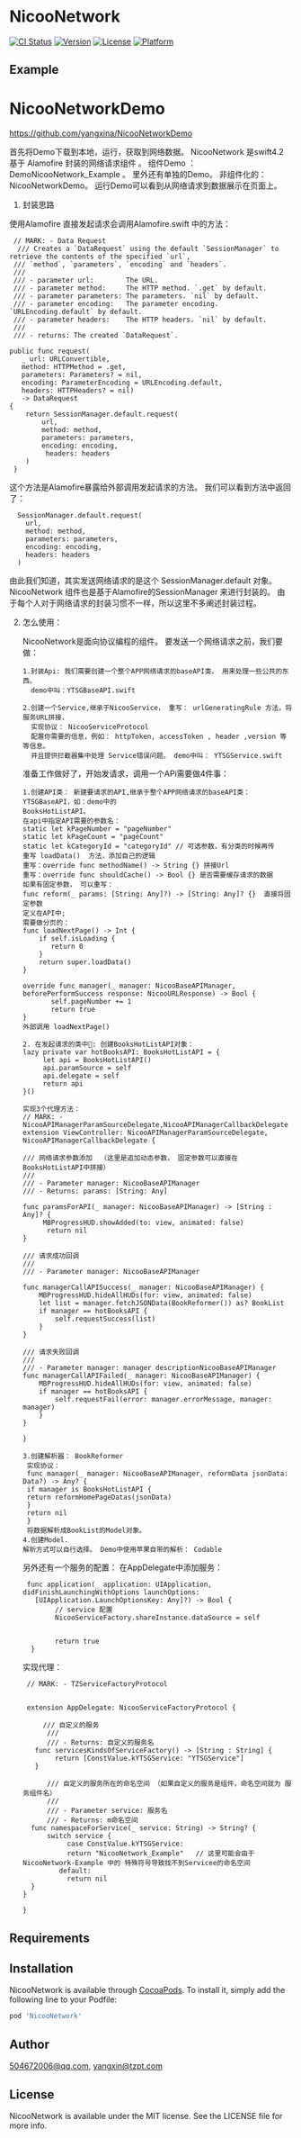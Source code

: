 
# NicooNetwork

[![CI Status](https://img.shields.io/travis/504672006@qq.com/NicooNetwork.svg?style=flat)](https://travis-ci.org/504672006@qq.com/NicooNetwork)
[![Version](https://img.shields.io/cocoapods/v/NicooNetwork.svg?style=flat)](https://cocoapods.org/pods/NicooNetwork)
[![License](https://img.shields.io/cocoapods/l/NicooNetwork.svg?style=flat)](https://cocoapods.org/pods/NicooNetwork)
[![Platform](https://img.shields.io/cocoapods/p/NicooNetwork.svg?style=flat)](https://cocoapods.org/pods/NicooNetwork)

## Example
#   NicooNetworkDemo

  https://github.com/yangxina/NicooNetworkDemo 
 
  首先将Demo下载到本地，运行，获取到网络数据。
  NicooNetwork 是swift4.2 基于 Alamofire 封装的网络请求组件 。
  组件Demo ： DemoNicooNetwork_Example 。 里外还有单独的Demo。
  非组件化的： NicooNetworkDemo。 
  运行Demo可以看到从网络请求到数据展示在页面上。  
  
1. 封装思路

  使用Alamofire 直接发起请求会调用Alamofire.swift 中的方法： 
     
     // MARK: - Data Request
      /// Creates a `DataRequest` using the default `SessionManager` to retrieve the contents of the specified `url`,
     /// `method`, `parameters`, `encoding` and `headers`.
     ///
     /// - parameter url:        The URL.
     /// - parameter method:     The HTTP method. `.get` by default.
     /// - parameter parameters: The parameters. `nil` by default.
     /// - parameter encoding:   The parameter encoding. `URLEncoding.default` by default.
     /// - parameter headers:    The HTTP headers. `nil` by default.
     ///
     /// - returns: The created `DataRequest`.
  
    public func request(
       _ url: URLConvertible,
       method: HTTPMethod = .get,
       parameters: Parameters? = nil,
       encoding: ParameterEncoding = URLEncoding.default,
       headers: HTTPHeaders? = nil)
       -> DataRequest
    {
        return SessionManager.default.request(
            url,
            method: method,
            parameters: parameters,
            encoding: encoding,
             headers: headers
        )
     }

这个方法是Alamofire暴露给外部调用发起请求的方法。 我们可以看到方法中返回了：
      
      SessionManager.default.request(
        url,
        method: method,
        parameters: parameters,
        encoding: encoding,
        headers: headers
      )
      
  由此我们知道，其实发送网络请求的是这个    SessionManager.default  对象。
  NicooNetwork 组件也是基于Alamofire的SessionManager 来进行封装的。
  由于每个人对于网络请求的封装习惯不一样，所以这里不多阐述封装过程。
  
 2. 怎么使用： 
    
     NicooNetwork是面向协议编程的组件。 要发送一个网络请求之前，我们要做： 
        
        1.封装Api: 我们需要创建一个整个APP网络请求的baseAPI类， 用来处理一些公共的东西。
          demo中叫：YTSGBaseAPI.swift
          
        2.创建一个Service,继承于NicooService， 重写： urlGeneratingRule 方法，将服务URL拼接，
          实现协议： NicooServiceProtocol 
          配置你需要的信息，例如： httpToken, accessToken , header ,version 等等信息。
          并且提供拦截器集中处理 Service错误问题。 demo中叫： YTSGService.swift
          
    准备工作做好了，开始发请求，调用一个APi需要做4件事：
    
        1.创建API类： 新建要请求的API,继承于整个APP网络请求的baseAPI类： YTSGBaseAPI，如：demo中的
        BooksHotListAPI。
        在api中指定API需要的参数名：  
        static let kPageNumber = "pageNumber" 
        static let kPageCount = "pageCount"
        static let kCategoryId = "categoryId" // 可选参数，有分类的时候再传 
        重写 loadData()  方法，添加自己的逻辑
        重写：override func methodName() -> String {} 拼接Url
        重写：override func shouldCache() -> Bool {} 是否需要缓存请求的数据
        如果有固定参数， 可以重写： 
        func reform(_ params: [String: Any]?) -> [String: Any]? {}  直接将固定参数
        定义在API中; 
        需要做分页的： 
        func loadNextPage() -> Int {
            if self.isLoading {
               return 0
            }
            return super.loadData()
        }
        
        override func manager(_ manager: NicooBaseAPIManager, beforePerformSuccess response: NicooURLResponse) -> Bool {
               self.pageNumber += 1
               return true
        }
        外部调用 loadNextPage()
        
        2. 在发起请求的类中: 创建BooksHotListAPI对象： 
        lazy private var hotBooksAPI: BooksHotListAPI = {
             let api = BooksHotListAPI()
             api.paramSource = self
             api.delegate = self
             return api
        }()
        
        实现3个代理方法： 
        // MARK: - NicooAPIManagerParamSourceDelegate,NicooAPIManagerCallbackDelegate
        extension ViewController: NicooAPIManagerParamSourceDelegate, NicooAPIManagerCallbackDelegate {
        
        /// 网络请求参数添加  （这里是追加动态参数， 固定参数可以直接在BooksHotListAPI中拼接）
        ///
        /// - Parameter manager: NicooBaseAPIManager
        /// - Returns: params: [String: Any]
        
        func paramsForAPI(_ manager: NicooBaseAPIManager) -> [String : Any]? {
             MBProgressHUD.showAdded(to: view, animated: false)
              return nil
        }
        
        /// 请求成功回调
        ///
        /// - Parameter manager: NicooBaseAPIManager
        
        func managerCallAPISuccess(_ manager: NicooBaseAPIManager) {
            MBProgressHUD.hideAllHUDs(for: view, animated: false)
            let list = manager.fetchJSONData(BookReformer()) as? BookList
            if manager == hotBooksAPI {
                self.requestSuccess(list)
            }
        }
        
        /// 请求失败回调
        ///
        /// - Parameter manager: manager descriptionNicooBaseAPIManager
        func managerCallAPIFailed(_ manager: NicooBaseAPIManager) {
            MBProgressHUD.hideAllHUDs(for: view, animated: false)
            if manager == hotBooksAPI {
                self.requestFail(error: manager.errorMessage, manager: manager)
            }
        }
       
        }
        
        3.创建解析器： BookReformer
         实现协议： 
         func manager(_ manager: NicooBaseAPIManager, reformData jsonData: Data?) -> Any? {
         if manager is BooksHotListAPI {
         return reformHomePageDatas(jsonData)
         }
         return nil
         }
         将数据解析成BookList的Model对象。
        4.创建Model. 
        解析方式可以自行选择。 Demo中使用苹果自带的解析： Codable
        
       另外还有一个服务的配置： 
       在AppDelegate中添加服务：
          
         func application(_ application: UIApplication, didFinishLaunchingWithOptions launchOptions: 
           [UIApplication.LaunchOptionsKey: Any]?) -> Bool {
                // service 配置
                NicooServiceFactory.shareInstance.dataSource = self
        
       
                return true
          }
          
       实现代理：
   
         // MARK: - TZServiceFactoryProtocol
        
  
         extension AppDelegate: NicooServiceFactoryProtocol {
    
             /// 自定义的服务
              ///
              /// - Returns: 自定义的服务名
           func servicesKindsOfServiceFactory() -> [String : String] {
                return [ConstValue.kYTSGService: "YTSGService"]
           }
    
              /// 自定义的服务所在的命名空间 （如果自定义的服务是组件，命名空间就为 服务组件名）
              ///
              /// - Parameter service: 服务名
              /// - Returns: m命名空间
          func namespaceForService(_ service: String) -> String? {
              switch service {
                   case ConstValue.kYTSGService:
                   return "NicooNetwork_Example"   // 这里可能会由于NicooNetwork-Example 中的 特殊符号导致找不到Servicee的命名空间
                 default:
                   return nil
          }
        }
  
        }
       
    
         
         
  
 
 

## Requirements

## Installation

NicooNetwork is available through [CocoaPods](https://cocoapods.org). To install
it, simply add the following line to your Podfile:

```ruby
pod 'NicooNetwork'
```

## Author

504672006@qq.com, yangxin@tzpt.com

## License

NicooNetwork is available under the MIT license. See the LICENSE file for more info.
